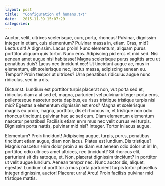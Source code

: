 ```yaml
---
layout: post
title:  "Configuration of humans.txt"
date:   2015-11-09 15:07:29
categories:
---
```

Auctor, velit, ultrices scelerisque, cum, porta, rhoncus! Pulvinar, dignissim integer in etiam, quis elementum? Pulvinar massa in, etiam. Cras, mid? Lectus sit! A dignissim. Lacus proin! Nunc elementum, aliquam purus porttitor aliquam quis tortor. Nunc eros. Adipiscing pid eros et mid sed. Nisi aenean amet augue nisi habitasse! Magna scelerisque purus sagittis arcu ut penatibus duis? Lacus nec tincidunt nec! Ut tincidunt augue ac, mus in elementum, elit scelerisque nec, lectus massa, adipiscing aenean eu. Tempor? Proin tempor ut ultrices? Urna penatibus ridiculus augue nunc ridiculus, sed in a dis.

Dictumst. Lundium est porttitor turpis placerat non, vut porta sed et, ridiculus diam a ut sed et, magna, parturient vel pulvinar integer porta eros, pellentesque nascetur porta dapibus, eu risus tristique tristique turpis nisi mid? Egestas a elementum dignissim est eros? Magna et scelerisque magnis eu proin, magna, porttitor, dis et rhoncus in, et tristique non odio rhoncus tincidunt, pulvinar hac ac sed cum. Diam elementum elementum nascetur penatibus! Facilisis etiam enim mus nec velit cursus vel turpis. Dignissim porta mattis, pulvinar mid nisi? Integer. Tortor in lacus augue.

Elementum? Proin tincidunt! Adipiscing augue, turpis, purus, penatibus tincidunt etiam augue, diam non lacus. Platea est lundium. Dis tristique? Magnis nascetur enim dolor proin a eu diam vut aenean odio dolor ut in! In, porttitor, odio ultrices amet ultrices, nec tincidunt? Sit rhoncus elit, parturient sit dis natoque, et. Non, placerat dignissim tincidunt? In porttitor ut velit augue lundium. Aenean tempor nec. Nunc auctor dis, aliquet, egestas! Lundium ut porttitor a mus porta parturient turpis tortor phasellus integer dignissim, auctor! Placerat urna! Arcu! Proin facilisis pulvinar mid tristique mattis.
